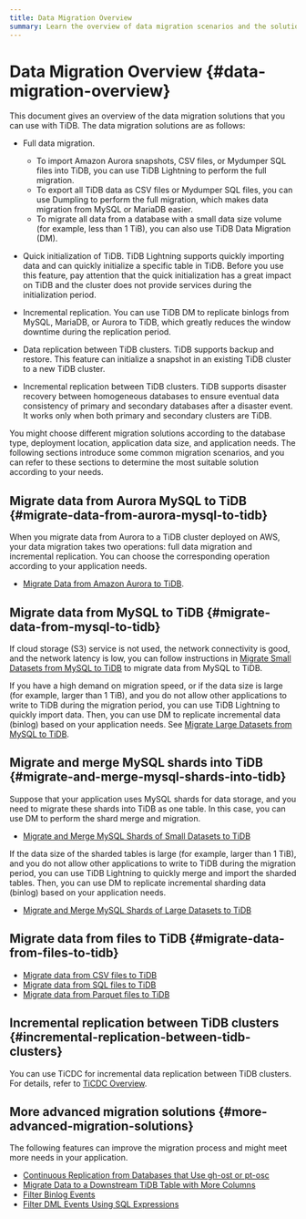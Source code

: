 ```yaml
---
title: Data Migration Overview
summary: Learn the overview of data migration scenarios and the solutions.
---
```


# Data Migration Overview {#data-migration-overview}

This document gives an overview of the data migration solutions that you can use with TiDB. The data migration solutions are as follows:

-   Full data migration.
    -   To import Amazon Aurora snapshots, CSV files, or Mydumper SQL files into TiDB, you can use TiDB Lightning to perform the full migration.
    -   To export all TiDB data as CSV files or Mydumper SQL files, you can use Dumpling to perform the full migration, which makes data migration from MySQL or MariaDB easier.
    -   To migrate all data from a database with a small data size volume (for example, less than 1 TiB), you can also use TiDB Data Migration (DM).

-   Quick initialization of TiDB. TiDB Lightning supports quickly importing data and can quickly initialize a specific table in TiDB. Before you use this feature, pay attention that the quick initialization has a great impact on TiDB and the cluster does not provide services during the initialization period.

-   Incremental replication. You can use TiDB DM to replicate binlogs from MySQL, MariaDB, or Aurora to TiDB, which greatly reduces the window downtime during the replication period.

-   Data replication between TiDB clusters. TiDB supports backup and restore. This feature can initialize a snapshot in an existing TiDB cluster to a new TiDB cluster.

-   Incremental replication between TiDB clusters. TiDB supports disaster recovery between homogeneous databases to ensure eventual data consistency of primary and secondary databases after a disaster event. It works only when both primary and secondary clusters are TiDB.

You might choose different migration solutions according to the database type, deployment location, application data size, and application needs. The following sections introduce some common migration scenarios, and you can refer to these sections to determine the most suitable solution according to your needs.

## Migrate data from Aurora MySQL to TiDB {#migrate-data-from-aurora-mysql-to-tidb}

When you migrate data from Aurora to a TiDB cluster deployed on AWS, your data migration takes two operations: full data migration and incremental replication. You can choose the corresponding operation according to your application needs.

-   [Migrate Data from Amazon Aurora to TiDB](/migrate-aurora-to-tidb.md).

## Migrate data from MySQL to TiDB {#migrate-data-from-mysql-to-tidb}

If cloud storage (S3) service is not used, the network connectivity is good, and the network latency is low, you can follow instructions in [Migrate Small Datasets from MySQL to TiDB](/migrate-small-mysql-to-tidb.md) to migrate data from MySQL to TiDB.

If you have a high demand on migration speed, or if the data size is large (for example, larger than 1 TiB), and you do not allow other applications to write to TiDB during the migration period, you can use TiDB Lightning to quickly import data. Then, you can use DM to replicate incremental data (binlog) based on your application needs. See [Migrate Large Datasets from MySQL to TiDB](/migrate-large-mysql-to-tidb.md).

## Migrate and merge MySQL shards into TiDB {#migrate-and-merge-mysql-shards-into-tidb}

Suppose that your application uses MySQL shards for data storage, and you need to migrate these shards into TiDB as one table. In this case, you can use DM to perform the shard merge and migration.

-   [Migrate and Merge MySQL Shards of Small Datasets to TiDB](/migrate-small-mysql-shards-to-tidb.md)

If the data size of the sharded tables is large (for example, larger than 1 TiB), and you do not allow other applications to write to TiDB during the migration period, you can use TiDB Lightning to quickly merge and import the sharded tables. Then, you can use DM to replicate incremental sharding data (binlog) based on your application needs.

-   [Migrate and Merge MySQL Shards of Large Datasets to TiDB](/migrate-large-mysql-shards-to-tidb.md)

## Migrate data from files to TiDB {#migrate-data-from-files-to-tidb}

-   [Migrate data from CSV files to TiDB](/migrate-from-csv-files-to-tidb.md)
-   [Migrate data from SQL files to TiDB](/migrate-from-sql-files-to-tidb.md)
-   [Migrate data from Parquet files to TiDB](/migrate-from-parquet-files-to-tidb.md)

## Incremental replication between TiDB clusters {#incremental-replication-between-tidb-clusters}

You can use TiCDC for incremental data replication between TiDB clusters. For details, refer to [TiCDC Overview](/ticdc/ticdc-overview.md).

## More advanced migration solutions {#more-advanced-migration-solutions}

The following features can improve the migration process and might meet more needs in your application.

-   [Continuous Replication from Databases that Use gh-ost or pt-osc](/migrate-with-pt-ghost.md)
-   [Migrate Data to a Downstream TiDB Table with More Columns](/migrate-with-more-columns-downstream.md)
-   [Filter Binlog Events](/filter-binlog-event.md)
-   [Filter DML Events Using SQL Expressions](/filter-dml-event.md)
